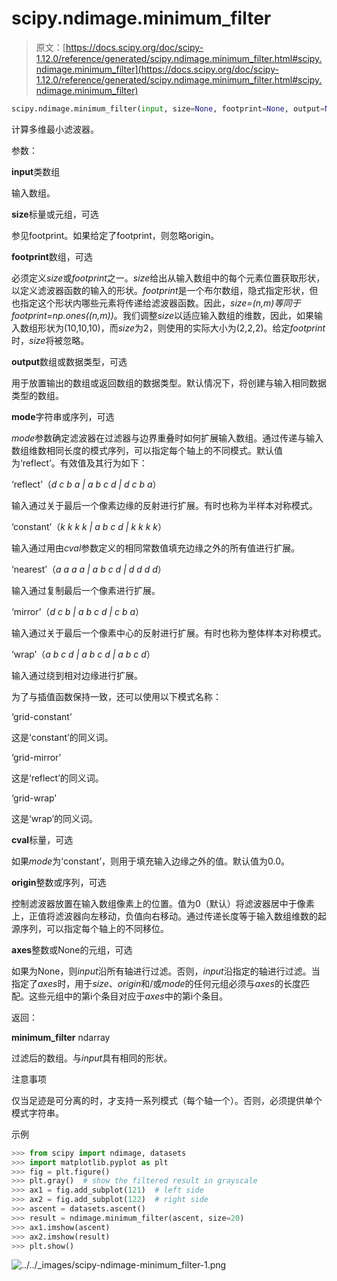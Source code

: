 # scipy.ndimage.minimum_filter

> 原文：[https://docs.scipy.org/doc/scipy-1.12.0/reference/generated/scipy.ndimage.minimum_filter.html#scipy.ndimage.minimum_filter](https://docs.scipy.org/doc/scipy-1.12.0/reference/generated/scipy.ndimage.minimum_filter.html#scipy.ndimage.minimum_filter)

```py
scipy.ndimage.minimum_filter(input, size=None, footprint=None, output=None, mode='reflect', cval=0.0, origin=0, *, axes=None)
```

计算多维最小滤波器。

参数：

**input**类数组

输入数组。

**size**标量或元组，可选

参见footprint。如果给定了footprint，则忽略origin。

**footprint**数组，可选

必须定义*size*或*footprint*之一。*size*给出从输入数组中的每个元素位置获取形状，以定义滤波器函数的输入的形状。*footprint*是一个布尔数组，隐式指定形状，但也指定这个形状内哪些元素将传递给滤波器函数。因此，*size=(n,m)*等同于*footprint=np.ones((n,m))*。我们调整*size*以适应输入数组的维数，因此，如果输入数组形状为(10,10,10)，而*size*为2，则使用的实际大小为(2,2,2)。给定*footprint*时，*size*将被忽略。

**output**数组或数据类型，可选

用于放置输出的数组或返回数组的数据类型。默认情况下，将创建与输入相同数据类型的数组。

**mode**字符串或序列，可选

*mode*参数确定滤波器在过滤器与边界重叠时如何扩展输入数组。通过传递与输入数组维数相同长度的模式序列，可以指定每个轴上的不同模式。默认值为‘reflect’。有效值及其行为如下：

‘reflect’（*d c b a | a b c d | d c b a*）

输入通过关于最后一个像素边缘的反射进行扩展。有时也称为半样本对称模式。

‘constant’（*k k k k | a b c d | k k k k*）

输入通过用由*cval*参数定义的相同常数值填充边缘之外的所有值进行扩展。

‘nearest’（*a a a a | a b c d | d d d d*）

输入通过复制最后一个像素进行扩展。

‘mirror’（*d c b | a b c d | c b a*）

输入通过关于最后一个像素中心的反射进行扩展。有时也称为整体样本对称模式。

‘wrap’（*a b c d | a b c d | a b c d*）

输入通过绕到相对边缘进行扩展。

为了与插值函数保持一致，还可以使用以下模式名称：

‘grid-constant’

这是‘constant’的同义词。

‘grid-mirror’

这是‘reflect’的同义词。

‘grid-wrap’

这是‘wrap’的同义词。

**cval**标量，可选

如果*mode*为‘constant’，则用于填充输入边缘之外的值。默认值为0.0。

**origin**整数或序列，可选

控制滤波器放置在输入数组像素上的位置。值为0（默认）将滤波器居中于像素上，正值将滤波器向左移动，负值向右移动。通过传递长度等于输入数组维数的起源序列，可以指定每个轴上的不同移位。

**axes**整数或None的元组，可选

如果为None，则*input*沿所有轴进行过滤。否则，*input*沿指定的轴进行过滤。当指定了*axes*时，用于*size*、*origin*和/或*mode*的任何元组必须与*axes*的长度匹配。这些元组中的第i个条目对应于*axes*中的第i个条目。

返回：

**minimum_filter** ndarray

过滤后的数组。与*input*具有相同的形状。

注意事项

仅当足迹是可分离的时，才支持一系列模式（每个轴一个）。否则，必须提供单个模式字符串。

示例

```py
>>> from scipy import ndimage, datasets
>>> import matplotlib.pyplot as plt
>>> fig = plt.figure()
>>> plt.gray()  # show the filtered result in grayscale
>>> ax1 = fig.add_subplot(121)  # left side
>>> ax2 = fig.add_subplot(122)  # right side
>>> ascent = datasets.ascent()
>>> result = ndimage.minimum_filter(ascent, size=20)
>>> ax1.imshow(ascent)
>>> ax2.imshow(result)
>>> plt.show() 
```

![../../_images/scipy-ndimage-minimum_filter-1.png](../Images/3bef3c559236b294f2a213c957e97cc3.png)
